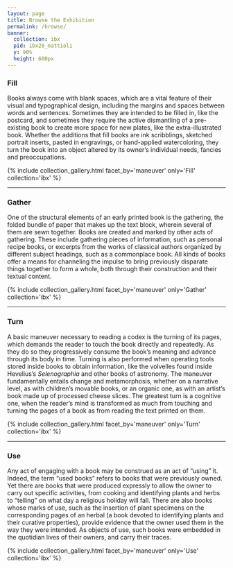 ```yaml
---
layout: page
title: Browse the Exhibition
permalink: /browse/
banner:
  collection: ibx
  pid: ibx20_mattioli
  y: 90%
  height: 600px
---
```

### Fill

Books always come with blank spaces, which are a vital feature of their visual and typographical design, including the margins and spaces between words and sentences. Sometimes they are intended to be filled in, like the postcard, and sometimes they require the active dismantling of a pre-existing book to create more space for new plates, like the extra-illustrated book. Whether the additions that fill books are ink scribblings, sketched portrait inserts, pasted in engravings, or hand-applied watercoloring, they turn the book into an object altered by its owner’s individual needs, fancies and preoccupations.

{% include collection_gallery.html facet_by='maneuver' only='Fill' collection='ibx' %}

<hr>

### Gather

One of the structural elements of an early printed book is the gathering, the folded bundle of paper that makes up the text block, wherein several of them are sewn together. Books are created and marked by other acts of gathering. These include gathering pieces of information, such as personal recipe books, or excerpts from the works of classical authors organized by different subject headings, such as a commonplace book. All kinds of books offer a means for channeling the impulse to bring previously disparate things together to form a whole, both through their construction and their textual content.

{% include collection_gallery.html facet_by='maneuver' only='Gather' collection='ibx' %}

<hr>

### Turn

A basic maneuver necessary to reading a codex is the turning of its pages, which demands the reader to touch the book directly and repeatedly. As they do so they progressively consume the book’s meaning and advance through its body in time. Turning is also performed when operating tools stored inside books to obtain information, like the volvelles found inside Hevelius’s <i>Selenographia</i> and other books of astronomy. The maneuver fundamentally entails change and metamorphosis, whether on a narrative level, as with children’s movable books, or an organic one, as with an artist’s book made up of processed cheese slices. The greatest turn is a cognitive one, when the reader’s mind is transformed as much from touching and turning the pages of a book as from reading the text printed on them.

{% include collection_gallery.html facet_by='maneuver' only='Turn' collection='ibx' %}

<hr>

### Use

Any act of engaging with a book may be construed as an act of “using” it. Indeed, the term “used books” refers to books that were previously owned. Yet there are books that were produced expressly to allow the owner to carry out specific activities, from cooking and identifying plants and herbs to “telling” on what day a religious holiday will fall. There are also books whose marks of use, such as the insertion of plant specimens on the corresponding pages of an herbal (a book devoted to identifying plants and their curative properties), provide evidence that the owner used them in the way they were intended. As objects of use, such books were embedded in the quotidian lives of their owners, and carry their traces.

{% include collection_gallery.html facet_by='maneuver' only='Use' collection='ibx' %}
